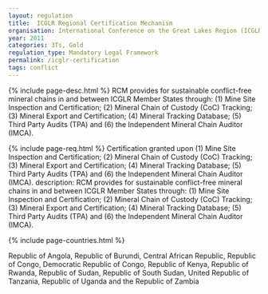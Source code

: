 ```yaml
---
layout: regulation
title:  ICGLR Regional Certification Mechanism
organisation: International Conference on the Great Lakes Region (ICGLR)
year: 2011
categories: 3Ts, Gold
regulation_type: Mandatory Legal Framework
permalink: /icglr-certification
tags: conflict
---
```


{% include page-desc.html %}
RCM provides for sustainable conflict-free mineral chains in and between ICGLR Member States through: (1) Mine Site Inspection and Certification; (2) Mineral Chain of Custody (CoC) Tracking; (3) Mineral Export and Certification; (4) Mineral Tracking Database; (5) Third Party Audits (TPA) and (6) the Independent Mineral Chain Auditor (IMCA).

{% include page-req.html %}
Certification granted upon (1) Mine Site Inspection and Certification; (2) Mineral Chain of Custody (CoC) Tracking; (3) Mineral Export and Certification; (4) Mineral Tracking Database; (5) Third Party Audits (TPA) and (6) the Independent Mineral Chain Auditor (IMCA).
description: RCM provides for sustainable conflict-free mineral chains in and between ICGLR Member States through: (1) Mine Site Inspection and Certification; (2) Mineral Chain of Custody (CoC) Tracking; (3) Mineral Export and Certification; (4) Mineral Tracking Database; (5) Third Party Audits (TPA) and (6) the Independent Mineral Chain Auditor (IMCA).

{% include page-countries.html %}

Republic of Angola, Republic of Burundi, Central African Republic, Republic of Congo, Democratic Republic of Congo, Republic of Kenya, Republic of Rwanda, Republic of Sudan, Republic of South Sudan, United Republic of Tanzania, Republic of Uganda and the Republic of Zambia
